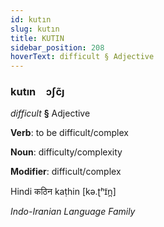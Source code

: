 ```yaml
---
id: kutın
slug: kutın
title: KUTIN
sidebar_position: 208
hoverText: difficult § Adjective
---
```


### kutın&emsp;<span kind="abugida">ɔʃc̃ȷ</span>

*difficult* **§** Adjective

**Verb**: to be difficult/complex

**Noun**: difficulty/complexity

**Modifier**: difficult/complex

Hindi कठिन kaṭhin [kə.ʈʰɪ̃n̪]

*Indo-Iranian Language Family*